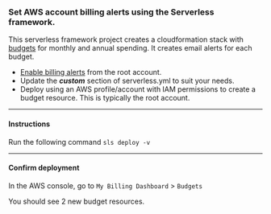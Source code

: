 ### Set AWS account billing alerts using the Serverless framework.

This serverless framework project creates a cloudformation stack with [budgets](https://docs.aws.amazon.com/zh_tw/AWSCloudFormation/latest/UserGuide/aws-resource-budgets-budget.html "budget") for monthly and annual spending. It creates email alerts for each budget.
- [Enable billing alerts](https://docs.aws.amazon.com/AmazonCloudWatch/latest/monitoring/monitor_estimated_charges_with_cloudwatch.html#turning_on_billing_metrics "Enable billing alerts") from the root account.
- Update the ***custom*** section of serverless.yml to suit your needs.
- Deploy using an AWS profile/account with IAM permissions to create a budget resource. This is typically the root account.


------------


#### Instructions ####

Run the following command `sls deploy -v`


------------


#### Confirm deployment ####

In the AWS console, go to `My Billing Dashboard` > `Budgets`

You should see 2 new budget resources.



